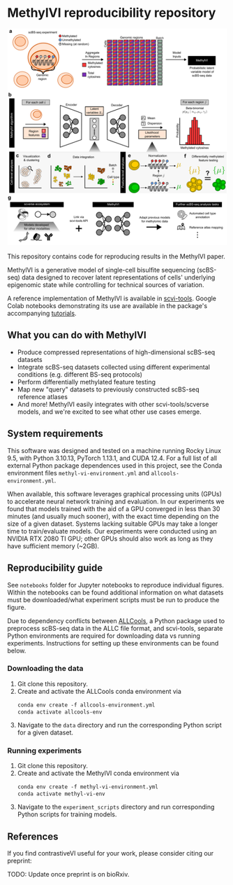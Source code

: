 # MethylVI reproducibility repository

<center>
    <img src="./concept.png?raw=true" width="750">
</center>

This repository contains code for reproducing results in the MethylVI paper.

MethylVI is a generative model of single-cell bisulfite sequencing (scBS-seq) data
designed to recover latent representations of cells' underlying epigenomic state while
controlling for technical sources of variation.

A reference implementation of MethylVI is available in [scvi-tools](https://docs.scvi-tools.org/en/latest/user_guide/models/methylvi.html).
Google Colab notebooks demonstrating its use are available in the package's accompanying [tutorials](https://docs.scvi-tools.org/en/latest/tutorials/notebooks/scbs/MethylVI_batch.html).

## What you can do with MethylVI

* Produce compressed representations of high-dimensional scBS-seq datasets
* Integrate scBS-seq datasets collected using different experimental conditions (e.g. different BS-seq protocols)
* Perform differentially methylated feature testing
* Map new "query" datasets to previously constructed scBS-seq reference atlases
* And more! MethylVI easily integrates with other scvi-tools/scverse models, and we're excited to see what other use cases emerge.

## System requirements
This software was designed and tested on a machine running Rocky Linux 9.5, with Python 3.10.13,
PyTorch 1.13.1, and CUDA 12.4. For a full list of all external Python package dependences used in this project,
see the Conda environment files `methyl-vi-environment.yml` and `allcools-environment.yml`.

When available, this software leverages graphical processing units (GPUs) to accelerate neural network training and evaluation.
In our experiments we found that models trained with the aid of a GPU converged in less than 30 minutes (and usually much sooner), 
with the exact time depending on the size of a given dataset. Systems lacking suitable GPUs may take a longer time
to train/evaluate models. Our experiments were conducted using an NVIDIA RTX 2080 TI GPU; other GPUs should also work as
long as they have sufficient memory (~2GB).

## Reproducibility guide

See `notebooks` folder for Jupyter notebooks to reproduce individual figures. Within the notebooks
can be found additional information on what datasets must be downloaded/what experiment scripts must
be run to produce the figure.

Due to dependency conflicts between [ALLCools](https://lhqing.github.io/ALLCools/intro.html),
a Python package used to preprocess scBS-seq data in the ALLC file format, and scvi-tools,
separate Python environments are required for downloading data vs running experiments. Instructions for
setting up these environments can be found below.

### Downloading the data

1. Git clone this repository.
2. Create and activate the ALLCools conda environment via
    ```
    conda env create -f allcools-environment.yml
    conda activate allcools-env
    ```
3. Navigate to the `data` directory and run the corresponding Python script for a given dataset.

### Running experiments

1. Git clone this repository.
2. Create and activate the MethylVI conda environment via
    ```
    conda env create -f methyl-vi-environment.yml
    conda activate methyl-vi-env
    ```
3. Navigate to the `experiment_scripts` directory and run corresponding Python scripts for training models.

## References

If you find contrastiveVI useful for your work, please consider citing our preprint:

TODO: Update once preprint is on bioRxiv.
```